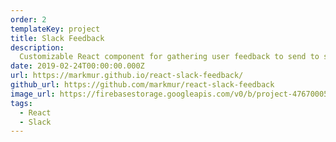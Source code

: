 ```yaml
---
order: 2
templateKey: project
title: Slack Feedback
description:
  Customizable React component for gathering user feedback to send to slack.
date: 2019-02-24T00:00:00.000Z
url: https://markmur.github.io/react-slack-feedback/
github_url: https://github.com/markmur/react-slack-feedback
image_url: https://firebasestorage.googleapis.com/v0/b/project-4767000521921178323.appspot.com/o/projects%2Fslack-feedback.png?alt=media&token=103a987a-6daf-452f-af07-9602b1189be9
tags:
  - React
  - Slack
---
```

